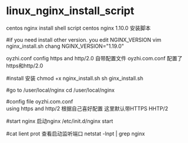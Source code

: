# linux_nginx_install_script
centos nginx install shell script
centos nginx 1.10.0 安装脚本

#if you need install other version. you edit NGINX_VERSION
vim nginx_install.sh
chang NGINX_VERSION="1.19.0"

oyzhi.conf config https and http/2.0
自带配置文件 oyzhi.com.conf 配置了https和http/2.0

#install 安装
chmod +x nginx_install.sh
sh ginx_install.sh

#go to /user/local/nginx 
cd /user/local/nginx 

#config file oyzhi.com.conf  
using https and http/2   根据自己喜好配置 这里默认带HTTPS HHTP/2

#start nginx  启动nginx
/etc/init.d/nginx start

#cat lient prot  查看启动监听端口
netstat -lnpt | grep nginx
